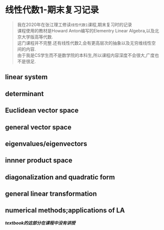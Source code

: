 # 线性代数1-期末复习记录

> 我在2020年在张江理工修读`线性代数1`课程,期末复习时的记录  
> 课程使用的教材是Howard Anton编写的Elementry Linear Algebra,以及北京大学版高等代数.  
> 这门课程并不完整.还有线性代数2,会有更高层次的抽象以及无穷维线性空间的内容.  
> 由于我是CS学生而不是数学院的本科生,所以课程内容深度不会很大,广度也不是很足.

## linear system

## determinant

## Euclidean vector space

## general vector space

## eigenvalues/eigenvectors

## innner product space

## diagonalization and quadratic form

## general linear transformation

## numerical methods;applications of LA

***textbook的这部分在课程中没有讲授***





